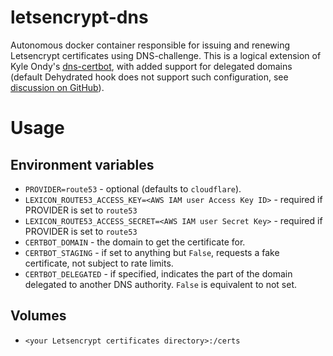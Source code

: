 # letsencrypt-dns
Autonomous docker container responsible for issuing and renewing Letsencrypt certificates using DNS-challenge. This is a logical extension of Kyle Ondy's [dns-certbot](https://hub.docker.com/r/kyleondy/dns-certbot/), with added support for delegated domains (default Dehydrated hook does not support such configuration, see [discussion on GitHub](https://github.com/AnalogJ/lexicon/issues/80)).

# Usage

## Environment variables

* `PROVIDER=route53` - optional (defaults to `cloudflare`).
* `LEXICON_ROUTE53_ACCESS_KEY=<AWS IAM user Access Key ID>` - required
if PROVIDER is set to `route53`
* `LEXICON_ROUTE53_ACCESS_SECRET=<AWS IAM user Secret Key>` - required
if PROVIDER is set to `route53`
* `CERTBOT_DOMAIN` - the domain to get the certificate for.
* `CERTBOT_STAGING` - if set to anything but `False`, requests a fake certificate,
not subject to rate limits.
* `CERTBOT_DELEGATED` - if specified, indicates the part of the domain delegated to another DNS authority. `False` is equivalent to not set.

## Volumes

* `<your Letsencrypt certificates directory>:/certs`
